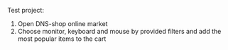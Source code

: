 Test project:
1. Open DNS-shop online market
2. Choose monitor, keyboard and mouse by provided filters and add the most popular items to the cart
